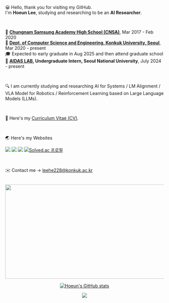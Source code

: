 😀 Hello, thank you for visiting my GitHub. <br>
I'm **Hoeun Lee**, studying and researching to be an **AI Researcher**.

<br>

🏫 **[Chungnam Samsung Academy High School (CNSA)](https://www.cnsa.hs.kr)**, Mar 2017 - Feb 2020 <br>
🏢 **[Dept. of Computer Science and Engineering, Konkuk University, Seoul](https://www.konkuk.ac.kr/konkuk/index.do)**, Mar 2020 - present<br>
🎓 Expected to early graduate in Aug 2025 and then attend graduate school <br>
🔬 **[AIDAS LAB](https://aidas.snu.ac.kr), Undergraduate Intern, Seoul National University**, July 2024 - present <br>

<br>

🔍 I am currently studying and researching AI for Systems / LM Alignment / VLA Model for Robotics / Reinforcement Learning based on Large Language Models (LLMs).

<br>

📄 Here's my [Curriculum Vitae (CV)](https://github.com/leehe228/leehe228/blob/main/CV_HoeunLee.pdf). <br>

<br>

🌏 Here's my Websites 
<br>

<a href="https://www.linkedin.com/in/leehe228/" target="_blank"><img src="https://img.shields.io/badge/HoeunLee-0A66C2?style=flat-square&logo=Linkedin&logoColor=white"/></a> <a href="https://scholar.google.com/citations?user=8ILu7yEAAAAJ&hl=ko&authuser=1" target="_blank"><img src="https://img.shields.io/badge/Google_Scholar-4285F4?style=flat-square&logo=Google&logoColor=white"/></a> <a href="https://deepdeepit.tistory.com" target="_blank"><img src="https://img.shields.io/badge/Tistory_Blog-000000?style=flat-square&logo=Tistory&logoColor=white"/></a> [![Solved.ac 프로필](http://mazassumnida.wtf/api/mini/generate_badge?boj=leehe228)](https://solved.ac/leehe228)

<br>

✉️ Contact me → leehe228@konkuk.ac.kr
<br>
<br>

<div align="center">

<a href="https://github.com/devxb/gitanimals">
<img
  src="https://render.gitanimals.org/farms/leehe228"
  width="600"
  height="300"
/>

<br>

[![Hoeun's GitHub stats](https://github-readme-stats.vercel.app/api?username=leehe228)](https://github.com/leehe228/github-readme-stats)

<div>
<a href="https://hits.seeyoufarm.com">
<img src="https://hits.seeyoufarm.com/api/count/incr/badge.svg?url=https%3A%2F%2Fgithub.com%2Fleehe228%2Fhitcounter&count_bg=%2379C83D&title_bg=%23555555&icon=&icon_color=%23E7E7E7&title=hits&edge_flat=false"/></a>
</div>
<br>

</div>
